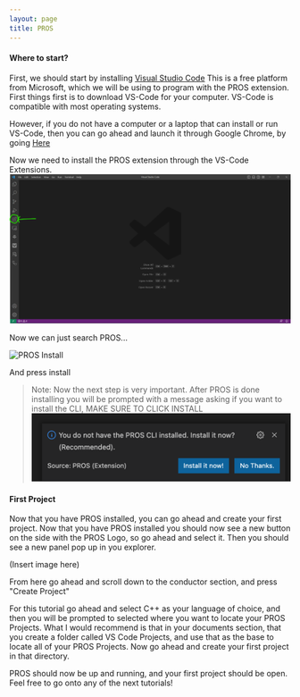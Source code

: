 ```yaml
---
layout: page
title: PROS
---
```


#### Where to start?

First, we should start by installing [Visual Studio Code](https://code.visualstudio.com/)
This is a free platform from Microsoft, which we will be using to program with the PROS extension. First things first is to download VS-Code for your computer. VS-Code is compatible with most operating systems. 

However, if you do not have a computer or a laptop that can install or run VS-Code, then you can go ahead and launch it through Google Chrome, by going [Here](https://vscode.dev/)

Now we need to install the PROS extension through the VS-Code Extensions. 
![VSCODE EXTENSIONS](/tutorials/imgs/PROS/Extensionsimg.png)

Now we can just search PROS...

![PROS Install](/tutorials/imgs/PROS/PROS/install.png)

And press install

> Note: Now the next step is very important. After PROS is done installing you will be prompted with a message asking if you want to install the CLI, MAKE SURE TO CLICK INSTALL
![CLI Install](/tutorials/imgs/PROS/proscli.png)

#### First Project

Now that you have PROS installed, you can go ahead and create your first project. Now that you have PROS installed you should now see a new button on the side with the PROS Logo, so go ahead and select it. Then you should see a new panel pop up in you explorer. 

(Insert image here)

From here go ahead and scroll down to the conductor section, and press "Create Project"

For this tutorial go ahead and select C++ as your language of choice, and then you will be prompted to selected where you want
to locate your PROS Projects. What I would recommend is that in your documents section, that you create a folder called VS Code Projects, and use that as the base to locate all of  your PROS Projects. Now go ahead and create your first project in that directory. 

PROS should now be up and running, and your first project should be open. Feel free to go onto any of the next tutorials!